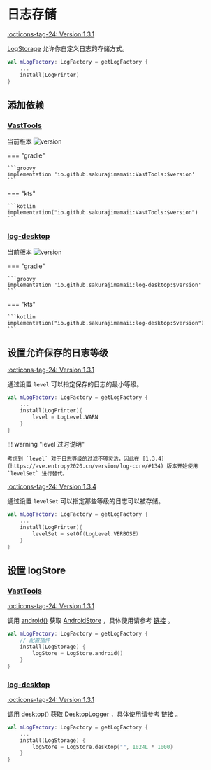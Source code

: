 # 日志存储

[:octicons-tag-24: Version 1.3.1](https://ave.entropy2020.cn/version/log-core/#131)

[LogStorage](https://api.ave.entropy2020.cn/log/core/com.log.vastgui.core.plugin/-log-storage/index.html) 允许你自定义日志的存储方式。

```kotlin
val mLogFactory: LogFactory = getLogFactory {
    ...
    install(LogPrinter)
}
```

## 添加依赖

### [VastTools](https://github.com/SakurajimaMaii/Android-Vast-Extension)

当前版本 ![version](https://img.shields.io/maven-central/v/io.github.sakurajimamaii/VastTools)

=== "gradle"

    ```groovy
    implementation 'io.github.sakurajimamaii:VastTools:$version'
    ```

=== "kts"

    ```kotlin
    implementation("io.github.sakurajimamaii:VastTools:$version")
    ```

### [log-desktop](https://github.com/SakurajimaMaii/Android-Vast-Extension)

当前版本 ![version](https://img.shields.io/maven-central/v/io.github.sakurajimamaii/log-desktop)

=== "gradle"

    ```groovy
    implementation 'io.github.sakurajimamaii:log-desktop:$version'
    ```

=== "kts"

    ```kotlin
    implementation("io.github.sakurajimamaii:log-desktop:$version")
    ```

## 设置允许保存的日志等级

[:octicons-tag-24: Version 1.3.1](https://ave.entropy2020.cn/version/log-core/#131)

通过设置 `level` 可以指定保存的日志的最小等级。

```kotlin
val mLogFactory: LogFactory = getLogFactory {
    ...
    install(LogPrinter){
        level = LogLevel.WARN
    }
}
```

!!! warning "level 过时说明"

    考虑到 `level` 对于日志等级的过滤不够灵活，因此在 [1.3.4](https://ave.entropy2020.cn/version/log-core/#134) 版本开始使用 `levelSet` 进行替代。

[:octicons-tag-24: Version 1.3.4](https://ave.entropy2020.cn/version/log-core/#134)

通过设置 `levelSet` 可以指定那些等级的日志可以被存储。

```kotlin
val mLogFactory: LogFactory = getLogFactory {
    ...
    install(LogPrinter){
        levelSet = setOf(LogLevel.VERBOSE)
    }
}
```

## 设置 logStore

### [VastTools](https://github.com/SakurajimaMaii/Android-Vast-Extension)

[:octicons-tag-24: Version 1.3.1](https://ave.entropy2020.cn/version/tools/#131)

调用 [android()](https://api.ave.entropy2020.cn/tools/com.ave.vastgui.tools.log/android.html) 获取 [AndroidStore](https://api.ave.entropy2020.cn/tools/com.ave.vastgui.tools.log/-android-store/index.html) ，具体使用请参考 [链接](https://ave.entropy2020.cn/documents/VastTools/log/store/) 。

```kotlin
val mLogFactory: LogFactory = getLogFactory {
    // 配置插件
    install(LogStorage) {
        logStore = LogStore.android()
    }
}
```

### [log-desktop](https://github.com/SakurajimaMaii/Android-Vast-Extension)

[:octicons-tag-24: Version 1.3.1](https://ave.entropy2020.cn/version/log-desktop/#131)

调用 [desktop()](https://api.ave.entropy2020.cn/log/desktop/com.log.vastgui.desktop/desktop.html) 获取 [DesktopLogger](https://api.ave.entropy2020.cn/log/desktop/com.log.vastgui.desktop/-desktop-logger/index.html) ，具体使用请参考 [链接](https://ave.entropy2020.cn/documents/log/log-desktop/store/) 。

```kotlin
val mLogFactory: LogFactory = getLogFactory {
    ...
    install(LogStorage) {
        logStore = LogStore.desktop("", 1024L * 1000)
    }
}
```
